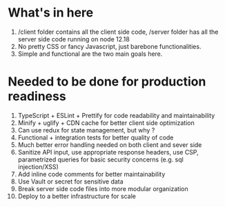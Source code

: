 # What's in here
1. /client folder contains all the client side code, /server folder has all the server side code running on node 12.18
2. No pretty CSS or fancy Javascript, just barebone functionalities.
3. Simple and functional are the two main goals here.


# Needed to be done for production readiness

1. TypeScript + ESLint + Prettify for code readability and maintainability
2. Minify + uglify + CDN cache for better client side optimization
3. Can use redux for state management, but why ?
4. Functional + integration tests for better quality of code
5. Much better error handling needed on both client and sever side
6. Sanitize API input, use appropriate response headers, use CSP, parametrized queries for basic security concerns (e.g. sql injection/XSS)
7. Add inline code comments for better maintainability
8. Use Vault or secret for sensitive data
9. Break server side code files into more modular organization
10. Deploy to a better infrastructure for scale

